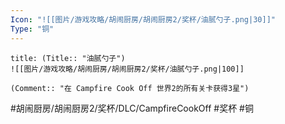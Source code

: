 ```yaml
---
Icon: "![[图片/游戏攻略/胡闹厨房/胡闹厨房2/奖杯/油腻勺子.png|30]]"
Type: "铜"
---
```

```ad-common-bronze-trophy
title: (Title:: "油腻勺子")
![[图片/游戏攻略/胡闹厨房/胡闹厨房2/奖杯/油腻勺子.png|100]]

(Comment:: "在 Campfire Cook Off 世界2的所有关卡获得3星")
```

#胡闹厨房/胡闹厨房2/奖杯/DLC/CampfireCookOff #奖杯 #铜

